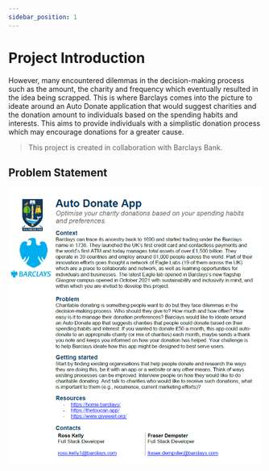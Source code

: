 ```yaml
---
sidebar_position: 1
---
```


# Project Introduction
However, many encountered dilemmas in the decision-making process such as the amount, the charity and frequency which eventually resulted in the idea being scrapped. This is where Barclays comes into the picture to ideate around an Auto Donate application that would suggest charities and the donation amount to individuals based on the spending habits and interests. This aims to provide individuals with a simplistic donation process which may encourage donations for a greater cause.
> This project is created in collaboration with Barclays Bank.

## Problem Statement
![Alt text](img/AutoDonate.png)